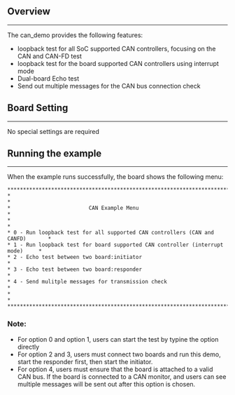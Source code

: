 ## Overview
***
The can_demo provides the following features:
- loopback test for all SoC supported CAN controllers, focusing on the CAN and CAN-FD test
- loopback test for the board supported CAN controllers using interrupt mode
- Dual-board Echo test
- Send out multiple messages for the CAN bus connection check

## Board Setting
***
No special settings are required

## Running the example
***
When the example runs successfully, the board shows the following menu:

```shell
*********************************************************************************
*                                                                               *
*                         CAN Example Menu                                      *
*                                                                               *
* 0 - Run loopback test for all supported CAN controllers (CAN and CANFD)       *
* 1 - Run loopback test for board supported CAN controller (interrupt mode)     *
* 2 - Echo test between two board:initiator                                     *
* 3 - Echo test between two board:responder                                     *
* 4 - Send mulitple messages for transmission check                             *
*                                                                               *
*********************************************************************************

```

### Note:
- For option 0 and option 1, users can start the test by typine the option directly
- For option 2 and 3, users must connect two boards and run this demo, start the responder first, then start the initiator.
- For option 4, users must ensure that the board is attached to a valid CAN bus. If the board is connected to a CAN monitor, and users can see multiple messages will be sent out after this option is chosen.